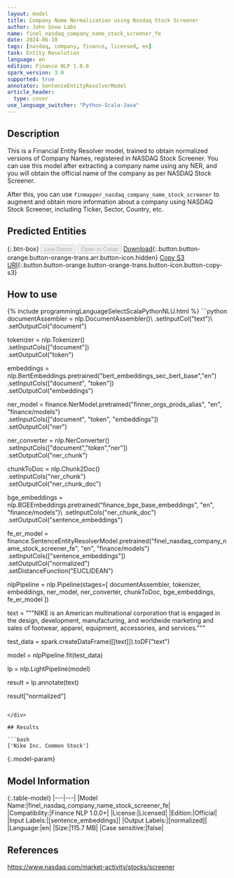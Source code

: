 ```yaml
---
layout: model
title: Company Name Normalization using Nasdaq Stock Screener
author: John Snow Labs
name: finel_nasdaq_company_name_stock_screener_fe
date: 2024-06-10
tags: [nasdaq, company, finance, licensed, en]
task: Entity Resolution
language: en
edition: Finance NLP 1.0.0
spark_version: 3.0
supported: true
annotator: SentenceEntityResolverModel
article_header:
  type: cover
use_language_switcher: "Python-Scala-Java"
---
```


## Description

This is a Financial Entity Resolver model, trained to obtain normalized versions of Company Names, registered in NASDAQ Stock Screener. You can use this model after extracting a company name using any NER, and you will obtain the official name of the company as per NASDAQ Stock Screener.

After this, you can use `finmapper_nasdaq_company_name_stock_screener` to augment and obtain more information about a company using NASDAQ Stock Screener, including Ticker, Sector, Country, etc.

## Predicted Entities



{:.btn-box}
<button class="button button-orange" disabled>Live Demo</button>
<button class="button button-orange" disabled>Open in Colab</button>
[Download](https://s3.amazonaws.com/auxdata.johnsnowlabs.com/finance/models/finel_nasdaq_company_name_stock_screener_fe_en_1.0.0_3.0_1718021800356.zip){:.button.button-orange.button-orange-trans.arr.button-icon.hidden}
[Copy S3 URI](s3://auxdata.johnsnowlabs.com/finance/models/finel_nasdaq_company_name_stock_screener_fe_en_1.0.0_3.0_1718021800356.zip){:.button.button-orange.button-orange-trans.button-icon.button-copy-s3}

## How to use



<div class="tabs-box" markdown="1">
{% include programmingLanguageSelectScalaPythonNLU.html %}
```python
documentAssembler = nlp.DocumentAssembler()\
    .setInputCol("text")\
    .setOutputCol("document")

tokenizer = nlp.Tokenizer()\
    .setInputCols(["document"])\
    .setOutputCol("token")

embeddings = nlp.BertEmbeddings.pretrained("bert_embeddings_sec_bert_base","en") \
    .setInputCols(["document", "token"]) \
    .setOutputCol("embeddings")

ner_model = finance.NerModel.pretrained("finner_orgs_prods_alias", "en", "finance/models")\
    .setInputCols(["document", "token", "embeddings"])\
    .setOutputCol("ner")

ner_converter = nlp.NerConverter()\
    .setInputCols(["document","token","ner"])\
    .setOutputCol("ner_chunk")

chunkToDoc = nlp.Chunk2Doc()\
    .setInputCols("ner_chunk")\
    .setOutputCol("ner_chunk_doc")

bge_embeddings = nlp.BGEEmbeddings.pretrained("finance_bge_base_embeddings", "en", "finance/models")\ 
      .setInputCols("ner_chunk_doc") \
      .setOutputCol("sentence_embeddings")
    
fe_er_model = finance.SentenceEntityResolverModel.pretrained("finel_nasdaq_company_name_stock_screener_fe", "en", "finance/models") \
    .setInputCols(["sentence_embeddings"]) \
    .setOutputCol("normalized")\
    .setDistanceFunction("EUCLIDEAN")

nlpPipeline = nlp.Pipeline(stages=[
     documentAssembler,
     tokenizer,
     embeddings,
     ner_model,
     ner_converter,
     chunkToDoc,
     bge_embeddings,
     fe_er_model
])

text = """NIKE is an American multinational corporation that is engaged in the design, development, manufacturing, and worldwide marketing and sales of footwear, apparel, equipment, accessories, and services."""

test_data = spark.createDataFrame([[text]]).toDF("text")

model = nlpPipeline.fit(test_data)

lp = nlp.LightPipeline(model)

result = lp.annotate(text)

result["normalized"]
```

</div>

## Results

```bash
['Nike Inc. Common Stock']
```

{:.model-param}
## Model Information

{:.table-model}
|---|---|
|Model Name:|finel_nasdaq_company_name_stock_screener_fe|
|Compatibility:|Finance NLP 1.0.0+|
|License:|Licensed|
|Edition:|Official|
|Input Labels:|[sentence_embeddings]|
|Output Labels:|[normalized]|
|Language:|en|
|Size:|115.7 MB|
|Case sensitive:|false|

## References

https://www.nasdaq.com/market-activity/stocks/screener